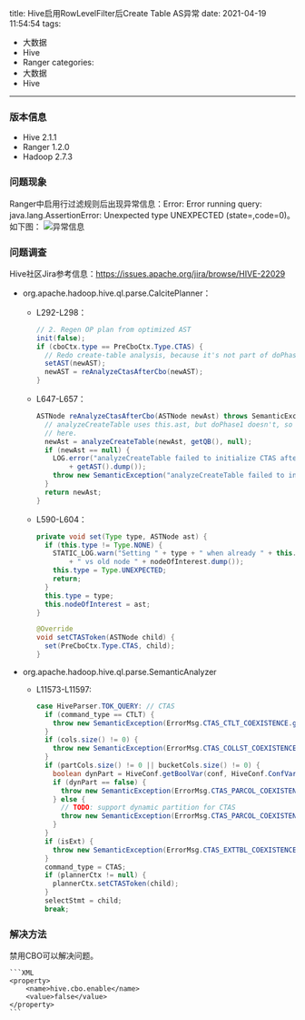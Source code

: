 title: Hive启用RowLevelFilter后Create Table AS异常
date: 2021-04-19 11:54:54
tags:
- 大数据
- Hive
- Ranger
categories:
- 大数据
- Hive
---

### 版本信息

- Hive 2.1.1
- Ranger 1.2.0
- Hadoop 2.7.3

### 问题现象

Ranger中启用行过滤规则后出现异常信息：Error: Error running query: java.lang.AssertionError: Unexpected type UNEXPECTED (state=,code=0)。如下图：
![异常信息](/uploads/20210419/ctaException.png)

### 问题调查

Hive社区Jira参考信息：<https://issues.apache.org/jira/browse/HIVE-22029>

- org.apache.hadoop.hive.ql.parse.CalcitePlanner：

  - L292-L298：

    ```Java
    // 2. Regen OP plan from optimized AST
    init(false);
    if (cboCtx.type == PreCboCtx.Type.CTAS) {
      // Redo create-table analysis, because it's not part of doPhase1.
      setAST(newAST);
      newAST = reAnalyzeCtasAfterCbo(newAST);
    }
    ```
    
  - L647-L657：

    ```Java
    ASTNode reAnalyzeCtasAfterCbo(ASTNode newAst) throws SemanticException {
      // analyzeCreateTable uses this.ast, but doPhase1 doesn't, so only reset it
      // here.
      newAst = analyzeCreateTable(newAst, getQB(), null);
      if (newAst == null) {
        LOG.error("analyzeCreateTable failed to initialize CTAS after CBO;" + " new ast is "
            + getAST().dump());
        throw new SemanticException("analyzeCreateTable failed to initialize CTAS after CBO");
      }
      return newAst;
    }
    ```
    
  - L590-L604：

    ```Java
    private void set(Type type, ASTNode ast) {
      if (this.type != Type.NONE) {
        STATIC_LOG.warn("Setting " + type + " when already " + this.type + "; node " + ast.dump()
            + " vs old node " + nodeOfInterest.dump());
        this.type = Type.UNEXPECTED;
        return;
      }
      this.type = type;
      this.nodeOfInterest = ast;
    }

    @Override
    void setCTASToken(ASTNode child) {
      set(PreCboCtx.Type.CTAS, child);
    }
    ```

- org.apache.hadoop.hive.ql.parse.SemanticAnalyzer

  - L11573-L11597:
  
    ```Java
    case HiveParser.TOK_QUERY: // CTAS
      if (command_type == CTLT) {
        throw new SemanticException(ErrorMsg.CTAS_CTLT_COEXISTENCE.getMsg());
      }
      if (cols.size() != 0) {
        throw new SemanticException(ErrorMsg.CTAS_COLLST_COEXISTENCE.getMsg());
      }
      if (partCols.size() != 0 || bucketCols.size() != 0) {
        boolean dynPart = HiveConf.getBoolVar(conf, HiveConf.ConfVars.DYNAMICPARTITIONING);
        if (dynPart == false) {
          throw new SemanticException(ErrorMsg.CTAS_PARCOL_COEXISTENCE.getMsg());
        } else {
          // TODO: support dynamic partition for CTAS
          throw new SemanticException(ErrorMsg.CTAS_PARCOL_COEXISTENCE.getMsg());
        }
      }
      if (isExt) {
        throw new SemanticException(ErrorMsg.CTAS_EXTTBL_COEXISTENCE.getMsg());
      }
      command_type = CTAS;
      if (plannerCtx != null) {
        plannerCtx.setCTASToken(child);
      }
      selectStmt = child;
      break;
      ```
      
### 解决方法

禁用CBO可以解决问题。

    ```XML
    <property>
        <name>hive.cbo.enable</name>
        <value>false</value>
    </property>
    ```